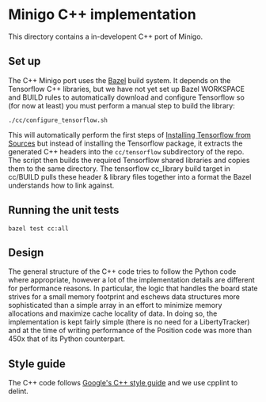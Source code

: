 # Minigo C++ implementation

This directory contains a in-developent C++ port of Minigo.

## Set up

The C++ Minigo port uses the [Bazel](https://bazel.build/) build system.
It depends on the Tensorflow C++ libraries, but we have not yet set up
Bazel WORKSPACE and BUILD rules to automatically download and configure
Tensorflow so (for now at least) you must perform a manual step to build the
library:

```shell
./cc/configure_tensorflow.sh
```

This will automatically perform the first steps of
[Installing Tensorflow from Sources](https://www.tensorflow.org/install/install_sources)
but instead of installing the Tensorflow package, it extracts the generated C++
headers into the `cc/tensorflow` subdirectory of the repo. The script then
builds the required Tensorflow shared libraries and copies them to the same
directory. The tensorflow cc\_library build target in cc/BUILD pulls these
header & library files together into a format the Bazel understands how to link
against.

## Running the unit tests

```shell
bazel test cc:all
```

## Design

The general structure of the C++ code tries to follow the Python code where
appropriate, however a lot of the implementation details are different for
performance reasons. In particular, the logic that handles the board state
strives for a small memory footprint and eschews data structures more
sophisticated than a simple array in an effort to minimize memory allocations
and maximize cache locality of data. In doing so, the implementation is kept
fairly simple (there is no need for a LibertyTracker) and at the time of writing
performance of the Position code was more than 450x that of its Python
counterpart.

## Style guide

The C++ code follows
[Google's C++ style guide](https://github.com/google/styleguide)
and we use cpplint to delint.
